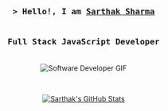   <h3 align="center">
    <samp>&gt; Hello!, I am
       <b><a target="_blank" href="https://www.sarthaksharma.com.np">Sarthak Sharma</a></b>
    </samp>
  </h3>
  
  <h3 align="center">
    <samp>
        <br>
        Full Stack JavaScript Developer
        <br/>
        <br>
    </samp>
  </h3>

  <!-- About Section -->
  <p align="center">
    <img src="https://i.pinimg.com/originals/79/9e/0d/799e0d7779f6ea6c3a89885ff60c55af.gif" alt="Software Developer GIF" />
  </p>
  
  <br />
  
  <p align="center">
      <a href="https://github.com/devrahulbanjara/">
      <img src="https://nirzak-streak-stats.vercel.app/?user=ssarthaks&theme=radical&border=7F3FBF&background=0D1117" alt="Sarthak's GitHub Stats" />
      </a>
  </p>
